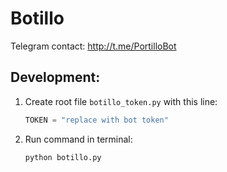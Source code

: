 # Botillo

Telegram contact: http://t.me/PortilloBot

## Development:
1. Create root file `botillo_token.py` with this line:

    ```python
    TOKEN = "replace with bot token"
    ```
2. Run command in terminal:

    ```
    python botillo.py
    ```